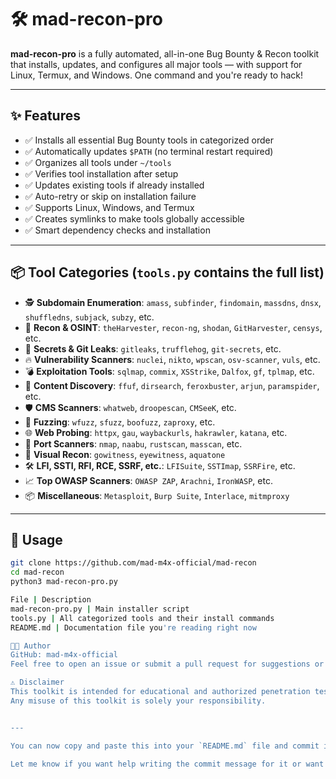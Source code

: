 # 🛠️ mad-recon-pro

**mad-recon-pro** is a fully automated, all-in-one Bug Bounty & Recon toolkit that installs, updates, and configures all major tools — with support for Linux, Termux, and Windows. One command and you're ready to hack!

---

## ✨ Features

- ✅ Installs all essential Bug Bounty tools in categorized order
- ✅ Automatically updates `$PATH` (no terminal restart required)
- ✅ Organizes all tools under `~/tools`
- ✅ Verifies tool installation after setup
- ✅ Updates existing tools if already installed
- ✅ Auto-retry or skip on installation failure
- ✅ Supports Linux, Windows, and Termux
- ✅ Creates symlinks to make tools globally accessible
- ✅ Smart dependency checks and installation

---

## 📦 Tool Categories (`tools.py` contains the full list)

- 🕵️ **Subdomain Enumeration**: `amass`, `subfinder`, `findomain`, `massdns`, `dnsx`, `shuffledns`, `subjack`, `subzy`, etc.
- 🔎 **Recon & OSINT**: `theHarvester`, `recon-ng`, `shodan`, `GitHarvester`, `censys`, etc.
- 🔐 **Secrets & Git Leaks**: `gitleaks`, `trufflehog`, `git-secrets`, etc.
- 🔥 **Vulnerability Scanners**: `nuclei`, `nikto`, `wpscan`, `osv-scanner`, `vuls`, etc.
- 💣 **Exploitation Tools**: `sqlmap`, `commix`, `XSStrike`, `Dalfox`, `gf`, `tplmap`, etc.
- 📂 **Content Discovery**: `ffuf`, `dirsearch`, `feroxbuster`, `arjun`, `paramspider`, etc.
- 🛡️ **CMS Scanners**: `whatweb`, `droopescan`, `CMSeeK`, etc.
- 🧪 **Fuzzing**: `wfuzz`, `sfuzz`, `boofuzz`, `zaproxy`, etc.
- 🌐 **Web Probing**: `httpx`, `gau`, `waybackurls`, `hakrawler`, `katana`, etc.
- 🎯 **Port Scanners**: `nmap`, `naabu`, `rustscan`, `masscan`, etc.
- 🔭 **Visual Recon**: `gowitness`, `eyewitness`, `aquatone`
- 🛠️ **LFI, SSTI, RFI, RCE, SSRF, etc.**: `LFISuite`, `SSTImap`, `SSRFire`, etc.
- 📈 **Top OWASP Scanners**: `OWASP ZAP`, `Arachni`, `IronWASP`, etc.
- 📦 **Miscellaneous**: `Metasploit`, `Burp Suite`, `Interlace`, `mitmproxy`

---

## 🚀 Usage

```bash
git clone https://github.com/mad-m4x-official/mad-recon
cd mad-recon
python3 mad-recon-pro.py

File | Description
mad-recon-pro.py | Main installer script
tools.py | All categorized tools and their install commands
README.md | Documentation file you're reading right now

🧑‍💻 Author
GitHub: mad-m4x-official
Feel free to open an issue or submit a pull request for suggestions or fixes.

⚠️ Disclaimer
This toolkit is intended for educational and authorized penetration testing purposes only.
Any misuse of this toolkit is solely your responsibility.


---

You can now copy and paste this into your `README.md` file and commit it to the main branch.

Let me know if you want help writing the commit message for it or want to update it with badges, license, or demo GIFs.
